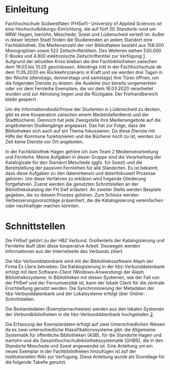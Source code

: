 # Einleitung
Fachhochschule Südwestfalen (FHSwf)- University of Applied Sciences ist eine Hochschulbildungs-Einrichtung, die auf fünf (5) Standorte rund um NRW: Hagen, Iserlohn, Meschede, Soest und Lüdenscheid verteilt ist. Außer in dieser letzten Stadt finden die Studierenden an jedem Standort eine Fachbibliothek. Die Medienanzahl der vier Bibliotheken besteht aus 158.000 Monographien sowie 522 Zeitschriftentiteln. Des Weiteren stehen 530.000 E-Books und 4.800 elektronische Zeitschriftentitel zur Verfügung [1] . Aufgrund der aktuellen Krise blieben die drei Fachbibliotheken zwischen dem 19.03 bis 10.05 geschlossen.  Allerdings tritt in der Fachhochschule ab dem 11.05.2020 ein Rückkehrszenario in Kraft und sie werden drei Tagen in der Woche (dienstags, donnerstags und samstags) ihre Türen öffnen, um die folgenden Dienste zu leisten: die Ausleihe (nur bereits vorgemerkten oder vor dem Fernleihe Exemplare, die vor dem 16.03.2020 verarbeitet wurden und zur Abholung liegen und die Rückgabe. Der Freihandbereich bleibt gesperrt.

Um die Informationsbedürfnisse der Studenten in Lüdenscheid zu decken, gibt es eine Kooperation zwischen einem Medienlieferdienst und der Stadtbücherei. Dennoch hat jede Zweigstelle ihre Medienangebote auf die angebotenen Studiengänge angepasst. Das hat zur Folge, dass die Bibliotheken sich auch auf ein Thema fokussieren. Da diese Dienste mit Hilfe der Kommune funktionieren und die Bücherei noch zu ist, werden zur Zeit keine Dienste vor Ort angeboten. 

In der Fachbibliothek Hagen gehöre ich zum Team 2 Medienverarbeitung und Fernleihe. Meine Aufgaben in dieser Gruppe sind die Verarbeitung der Katalogisate für den Standort Meschede (ggfs. für Soest) und die Bereitstellung der passiven Fernleihen für alle Standorten. Es ist bekannt, dass diese Aufgaben zu den datenintensiv und datenfokusiert Prozesse gehören. Um diese Verfahren zu erklären wird folgende Gliederung fortgefahren. Zuerst werden die genutzten Schnittstellen an der Bibliothekskatalog der FH Swf erläutert. An zweiter Stelle werden Bespiele gegeben, die zu diesem Prozess gehören. Zum Schluss werden Verbesserungsvorschläge präsentiert, die die Katalogisierung vereinfachen oder nachhaltiger machen könnten.

# Schnittstellen
Die FHSwf gehört zu der HBZ Verbund. Großenteils der Katalogisierung und Fernleihe läuft über diese kooperative Arbeit. Deswegen werden Informationen aus der Internetseite des Verbunds zitiert.

Die hbz-Verbunddatenbank wird mit der Bibliothekssoftware Aleph der Firma Ex Libris betrieben. Die Katalogisierung in der hbz-Verbunddatenbank erfolgt mit dem Software-Client (Windows-Anwendung) der Aleph Bibliothekssysteme. In Bibliotheken mit diesen Systemen, wie der Fall von der FHSwf und der Fernuniversität ist, kann der lokale Client für die zentrale Erschließung genutzt werden. Die Synchronisierung der Metadaten der hbz-Verbunddatenbank und der Lokalsysteme erfolgt über Online-Schnittstellen. 

Die Bestandsdaten (Exemplarnachweise) werden aus den lokalen Systemen der Verbundbibliotheken in die hbz-Verbunddatenbank hochgeladen [2].

Die Erfassung der Exemplardaten erfolgt auf zwei Unterschiedlichen Weisen da es zwei unterschiedliche Klassifikationssysteme gibt: die Allgemeine Systematik für öffentliche Bibliotheken (ASB), für die Standorte Hagen und Iserlohn und die Gesamthochschulbibliothekssystematik (GHBS), die in den Standorte Meschede und Soest angewendet ist. Eine Anleitung um ein neues Exemplar in der Fachbibliotheken hinzufügen ist auf der Institutionellen Wiki zur Verfügung. Diese Anleitung wurde als Grundlage für die folgende Tabelle genutzt:

[1]: https://www4.fh-swf.de/de/home/studierende/bibliothek/beruns/allgemeines_3/index.php/ "FH-SWF Allgemeines"
[2]: https://www.hbz-nrw.de/produkte/verbunddienstleistungen/verbundsystem "HBZ Verbundsystem"
